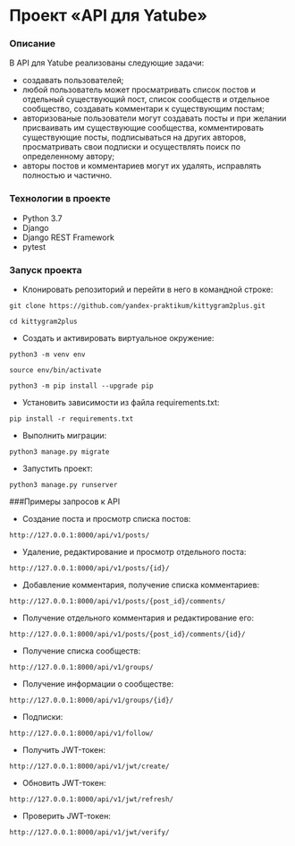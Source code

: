 # Проект «API для Yatube»
### Описание
В API для Yatube реализованы следующие задачи:
- создавать пользователей;
- любой пользователь может просматривать список постов и отдельный существующий пост, список сообществ и отдельное сообщество, создавать комментари к существующим постам;
- авторизованые пользователи могут создавать посты и при желании присваивать им существующие сообщества, комментировать существующие посты, подписываться на других авторов, просматривать свои подписки и осуществлять поиск по определенному автору;
- авторы постов и комментариев могут их удалять, исправлять полностью и частично.

### Технологии в проекте
- Python 3.7
- Django
- Django REST Framework
- pytest

### Запуск проекта

- Клонировать репозиторий и перейти в него в командной строке:

```
git clone https://github.com/yandex-praktikum/kittygram2plus.git
```

```
cd kittygram2plus
```

- Cоздать и активировать виртуальное окружение:

```
python3 -m venv env
```

```
source env/bin/activate
```

```
python3 -m pip install --upgrade pip
```

- Установить зависимости из файла requirements.txt:

```
pip install -r requirements.txt
```

- Выполнить миграции:

```
python3 manage.py migrate
```

- Запустить проект:

```
python3 manage.py runserver
```

###Примеры запросов к API

- Создание поста и просмотр списка постов:
```
http://127.0.0.1:8000/api/v1/posts/
```

- Удаление, редактирование и просмотр отдельного поста:
```
http://127.0.0.1:8000/api/v1/posts/{id}/
```
- Добавление комментария, получение списка комментариев:
```
http://127.0.0.1:8000/api/v1/posts/{post_id}/comments/
```

- Получение отдельного комментария и редактирование его:
```
http://127.0.0.1:8000/api/v1/posts/{post_id}/comments/{id}/
```

- Получение списка сообществ:
```
http://127.0.0.1:8000/api/v1/groups/
```

- Получение информации о сообществе:
```
http://127.0.0.1:8000/api/v1/groups/{id}/
```

- Подписки:
```
http://127.0.0.1:8000/api/v1/follow/
```

- Получить JWT-токен:
```
http://127.0.0.1:8000/api/v1/jwt/create/
```

- Обновить JWT-токен:
```
http://127.0.0.1:8000/api/v1/jwt/refresh/
```

- Проверить JWT-токен:
```
http://127.0.0.1:8000/api/v1/jwt/verify/
```